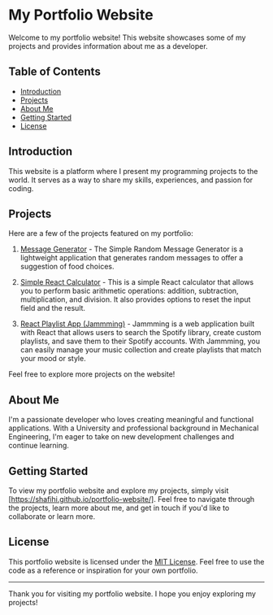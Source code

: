 # My Portfolio Website

Welcome to my portfolio website! This website showcases some of my projects and provides information about me as a developer.

## Table of Contents

- [Introduction](#introduction)
- [Projects](#projects)
- [About Me](#about-me)
- [Getting Started](#getting-started)
- [License](#license)

## Introduction

This website is a platform where I present my programming projects to the world. It serves as a way to share my skills, experiences, and passion for coding.

## Projects

Here are a few of the projects featured on my portfolio:

1. [Message Generator](https://github.com/shafihi/message-generator) - The Simple Random Message Generator is a lightweight application that generates random messages to offer a suggestion of food choices.

2. [Simple React Calculator](https://github.com/shafihi/simple-react-calculator) - This is a simple React calculator that allows you to perform basic arithmetic operations: addition, subtraction, multiplication, and division. It also provides options to reset the input field and the result.

3. [React Playlist App (Jammming)](https://github.com/shafihi/jammming) - Jammming is a web application built with React that allows users to search the Spotify library, create custom playlists, and save them to their Spotify accounts. With Jammming, you can easily manage your music collection and create playlists that match your mood or style.

Feel free to explore more projects on the website!

## About Me

I'm a passionate developer who loves creating meaningful and functional applications. With a University and professional background in Mechanical Engineering, I'm eager to take on new development challenges and continue learning.

## Getting Started

To view my portfolio website and explore my projects, simply visit [https://shafihi.github.io/portfolio-website/]. Feel free to navigate through the projects, learn more about me, and get in touch if you'd like to collaborate or learn more.

## License

This portfolio website is licensed under the [MIT License](LICENSE). Feel free to use the code as a reference or inspiration for your own portfolio.

---

Thank you for visiting my portfolio website. I hope you enjoy exploring my projects!
